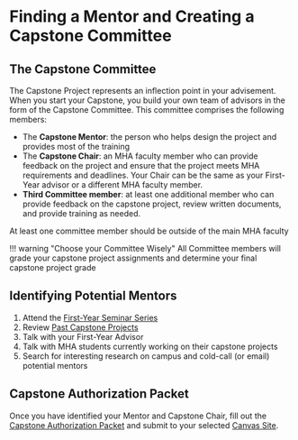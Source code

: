 # Finding a Mentor and Creating a Capstone Committee

## The Capstone Committee

The Capstone Project represents an inflection point in your advisement. When you start your Capstone, you build your own team of advisors in the form of the Capstone Committee. This committee comprises the following members:

- The **Capstone Mentor**: the person who helps design the project and provides most of the training
- The **Capstone Chair**: an MHA faculty member who can provide feedback on the project and ensure that the project meets MHA requirements and deadlines. Your Chair can be the same as your First-Year advisor or a different MHA faculty member.
- **Third Committee member**: at least one additional member who can provide feedback on the capstone project, review written documents, and provide training as needed.

At least one committee member should be outside of the main MHA faculty
  
!!! warning "Choose your Committee Wisely"
    All Committee members will grade your capstone project assignments and determine your final capstone project grade

## Identifying Potential Mentors

1. Attend the [First-Year Seminar Series](https://medschool.cuanschutz.edu/ms-modern-human-anatomy/curriculum/seminars)
2. Review [Past Capstone Projects](https://medschool.cuanschutz.edu/ms-modern-human-anatomy/curriculum/capstone)
3. Talk with your First-Year Advisor
4. Talk with MHA students currently working on their capstone projects
5. Search for interesting research on campus and cold-call (or email) potential mentors

## Capstone Authorization Packet

Once you have identified your Mentor and Capstone Chair, fill out the [Capstone Authorization Packet](assets/Capstone-Authorization-Packet.pdf) and submit to your selected [Canvas Site](initial-steps.md#current-canvas-sites).
